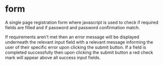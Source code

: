 # form
A single page registration form where javascript is used to check if required fields are filled and if password and password confirmation match. 

If requirements aren't met then an error message will be displayed underneath the relevant input field with a relevant message informing the user of their specific error upon clicking the submit button. If a field is completed successfully then upon clicking the submit button a red check mark will appear above all success input fields. 

